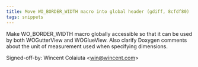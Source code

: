 ```yaml
---
title: Move WO_BORDER_WIDTH macro into global header (gdiff, 8cfdf80)
tags: snippets
---
```


Make WO\_BORDER\_WIDTH macro globally accessible so that it can be used by both WOGutterView and WOGlueView. Also clarify Doxygen comments about the unit of measurement used when specifying dimensions.

Signed-off-by: Wincent Colaiuta &lt;win@wincent.com&gt;
